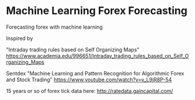 # Machine Learning Forex Forecasting
Forecasting forex with machine learning

Inspired by
 
"Intraday trading rules based on Self Organizing Maps"
https://www.academia.edu/996651/Intraday_trading_rules_based_on_Self_Organizing_Maps


Sentdex "Machine Learning and Pattern Recognition for Algorithmic Forex and Stock Trading"
https://www.youtube.com/watch?v=v_L9jR8P-54


15 years or so of forex tick data here:
http://ratedata.gaincapital.com/

